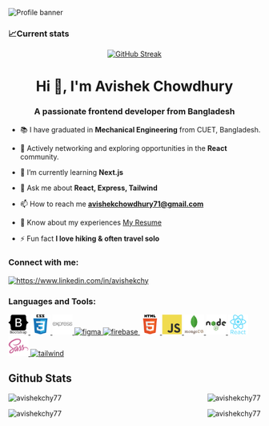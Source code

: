 ![Profile banner](images/GithubBanner.png)
</br>

<h3 align="left">📈Current stats</h3>
<p align="center">
<a href="https://git.io/streak-stats"><img src="https://github-readme-streak-stats.herokuapp.com?user=AvishekChy77&theme=synthwave&hide_border=true&card_width=500" alt="GitHub Streak" /></a>
</p>

<h1 align="center">Hi 👋, I'm Avishek Chowdhury</h1>
<h3 align="center">A passionate frontend developer from Bangladesh</h3>

- 📚 I have graduated in **Mechanical Engineering** from CUET, Bangladesh.

- 🚀 Actively networking and exploring opportunities in the **React** community.

- 🌱 I’m currently learning **Next.js**

- 💬 Ask me about **React, Express, Tailwind**

- 📫 How to reach me **avishekchowdhury71@gmail.com**

- 📄 Know about my experiences [My Resume](https://drive.google.com/file/d/1X0QPQen6rcPqpM3L3VD1X7mj8W6WgXiT/view?usp=sharing)

- ⚡ Fun fact **I love hiking & often travel solo**

<h3 align="left">Connect with me:</h3>
<p align="left">
<a href="https://linkedin.com/in/https://www.linkedin.com/in/avishekchy" target="blank"><img align="center" src="https://raw.githubusercontent.com/rahuldkjain/github-profile-readme-generator/master/src/images/icons/Social/linked-in-alt.svg" alt="https://www.linkedin.com/in/avishekchy" height="30" width="40" /></a>
</p>

<h3 align="left">Languages and Tools:</h3>
<p align="left"> <a href="https://getbootstrap.com" target="_blank" rel="noreferrer"> <img src="https://raw.githubusercontent.com/devicons/devicon/master/icons/bootstrap/bootstrap-plain-wordmark.svg" alt="bootstrap" width="40" height="40"/> </a> <a href="https://www.w3schools.com/css/" target="_blank" rel="noreferrer"> <img src="https://raw.githubusercontent.com/devicons/devicon/master/icons/css3/css3-original-wordmark.svg" alt="css3" width="40" height="40"/> </a> <a href="https://expressjs.com" target="_blank" rel="noreferrer"> <img src="https://raw.githubusercontent.com/devicons/devicon/master/icons/express/express-original-wordmark.svg" alt="express" width="40" height="40"/> </a> <a href="https://www.figma.com/" target="_blank" rel="noreferrer"> <img src="https://www.vectorlogo.zone/logos/figma/figma-icon.svg" alt="figma" width="40" height="40"/> </a> <a href="https://firebase.google.com/" target="_blank" rel="noreferrer"> <img src="https://www.vectorlogo.zone/logos/firebase/firebase-icon.svg" alt="firebase" width="40" height="40"/> </a> <a href="https://www.w3.org/html/" target="_blank" rel="noreferrer"> <img src="https://raw.githubusercontent.com/devicons/devicon/master/icons/html5/html5-original-wordmark.svg" alt="html5" width="40" height="40"/> </a> <a href="https://developer.mozilla.org/en-US/docs/Web/JavaScript" target="_blank" rel="noreferrer"> <img src="https://raw.githubusercontent.com/devicons/devicon/master/icons/javascript/javascript-original.svg" alt="javascript" width="40" height="40"/> </a> <a href="https://www.mongodb.com/" target="_blank" rel="noreferrer"> <img src="https://raw.githubusercontent.com/devicons/devicon/master/icons/mongodb/mongodb-original-wordmark.svg" alt="mongodb" width="40" height="40"/> </a> <a href="https://nodejs.org" target="_blank" rel="noreferrer"> <img src="https://raw.githubusercontent.com/devicons/devicon/master/icons/nodejs/nodejs-original-wordmark.svg" alt="nodejs" width="40" height="40"/> </a> <a href="https://reactjs.org/" target="_blank" rel="noreferrer"> <img src="https://raw.githubusercontent.com/devicons/devicon/master/icons/react/react-original-wordmark.svg" alt="react" width="40" height="40"/> </a> <a href="https://sass-lang.com" target="_blank" rel="noreferrer"> <img src="https://raw.githubusercontent.com/devicons/devicon/master/icons/sass/sass-original.svg" alt="sass" width="40" height="40"/> </a> <a href="https://tailwindcss.com/" target="_blank" rel="noreferrer"> <img src="https://www.vectorlogo.zone/logos/tailwindcss/tailwindcss-icon.svg" alt="tailwind" width="40" height="40"/> </a> </p>

<h2 align="left">Github Stats</h2>

<p><img align="left" src="http://github-profile-summary-cards.vercel.app/api/cards/repos-per-language?username=AvishekChy77&theme=gotham" alt="avishekchy77" /></p>

<p>&nbsp;<img align="right" src="http://github-profile-summary-cards.vercel.app/api/cards/most-commit-language?username=AvishekChy77&theme=gotham" alt="avishekchy77" /></p>

<p><img align="left" src="http://github-profile-summary-cards.vercel.app/api/cards/stats?username=AvishekChy77&theme=gotham" alt="avishekchy77" /></p>

<p><img align="right" src="http://github-profile-summary-cards.vercel.app/api/cards/productive-time?username=AvishekChy77&theme=gotham&utcOffset=8" alt="avishekchy77" /></p>
